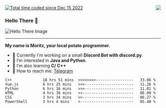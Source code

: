 <img align="right" src="https://visitor-badge.laobi.icu/badge?page_id=RealPotatoe.RealPotatoe">
<a align="right" href="https://wakatime.com/@055ad605-78d0-4854-8a93-af21ba54a49f"><img src="https://wakatime.com/badge/user/055ad605-78d0-4854-8a93-af21ba54a49f.svg" alt="Total time coded since Dec 15 2022" /></a>

### Hello There 👋

![Hello There Image](https://media.giphy.com/media/xTiIzJSKB4l7xTouE8/giphy.gif)

***

**My name is Moritz, your local potato programmer.**

* 💫 Currently I'm working on a small **Discord Bot with discord.py**.
* 🧠 I’m interested in **Java and Python**.
* 📖 I’m also learning **C/ C++**
* 💬 How to reach me: <a href="https://t.me/ThePotatoe">Telegram</a>

<!--START_SECTION:waka-->

```text
C++              18 hrs 51 mins  >>>>>>>>-----------------   33.06 %
Vue.js           6 hrs 25 mins   >>>----------------------   11.26 %
Python           6 hrs 16 mins   >>>----------------------   11.01 %
HTML             4 hrs 36 mins   >>-----------------------   08.09 %
CSS              3 hrs 34 mins   >>-----------------------   06.27 %
PowerShell       3 hrs 4 mins    >------------------------   05.40 %
```

<!--END_SECTION:waka-->

